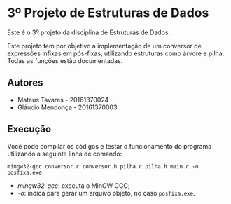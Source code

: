 # 3º Projeto de Estruturas de Dados

Este é o 3º projeto da disciplina de Estruturas de Dados.

Este projeto tem por objetivo a implementação de um conversor de expressões infixas em pós-fixas, utilizando estruturas como árvore e pilha. Todas as funções estão documentadas.

## Autores

* Mateus Tavares - 20161370024
* Gláucio Mendonça - 20161370003

## Execução

Você pode compilar os códigos e testar o funcionamento do programa utilizando a seguinte linha de comando:

```
mingw32-gcc conversor.c conversor.h pilha.c pilha.h main.c -o posfixa.exe
```

* *mingw32-gcc*: executa o MinGW GCC;
* *-o*: indica para gerar um arquivo objeto, no caso `posfixa.exe`.